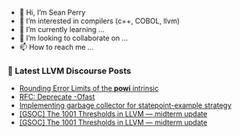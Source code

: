 - 👋 Hi, I’m Sean Perry
- 👀 I’m interested in compilers (c++, COBOL, llvm)
- 🌱 I’m currently learning ...
- 💞️ I’m looking to collaborate on ...
- 📫 How to reach me ...

<!---
s66perry/s66perry is a ✨ special ✨ repository because its `README.md` (this file) appears on your GitHub profile.
You can click the Preview link to take a look at your changes.
--->
### 📕 Latest LLVM Discourse Posts

<!-- DISCOURSE-LLVM:START -->
- [Rounding Error Limits of the **powi** intrinsic](https://discourse.llvm.org/t/rounding-error-limits-of-the-powi-intrinsic/80333#post_7)
- [RFC: Deprecate -Ofast](https://discourse.llvm.org/t/rfc-deprecate-ofast/78687?page=7#post_135)
- [Implementing garbage collector for statepoint-example strategy](https://discourse.llvm.org/t/implementing-garbage-collector-for-statepoint-example-strategy/80352#post_1)
- [[GSOC] The 1001 Thresholds in LLVM — midterm update](https://discourse.llvm.org/t/gsoc-the-1001-thresholds-in-llvm-midterm-update/80350#post_4)
- [[GSOC] The 1001 Thresholds in LLVM — midterm update](https://discourse.llvm.org/t/gsoc-the-1001-thresholds-in-llvm-midterm-update/80350#post_3)
<!-- DISCOURSE-LLVM:END -->
